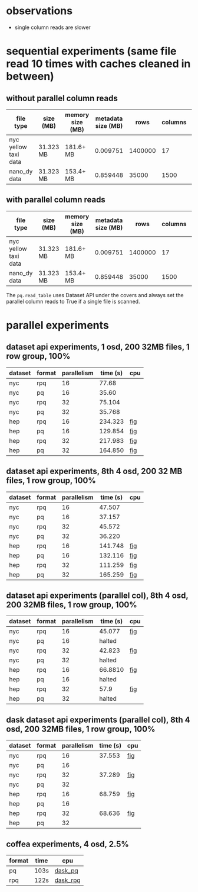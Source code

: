 # observations 
* single column reads are slower

# sequential experiments (same file read 10 times with caches cleaned in between)

## without parallel column reads
| file type                  | size (MB)    | memory size (MB) |  metadata size (MB)  |  rows    | columns | cells     | row groups | time (s)           |
| -------------------------- | ------------ | ---------------- |---|--------- | ------- | --------- | ---------- | ------------------ |
| nyc yellow taxi data       | 31.323 MB    | 181.6+ MB        | 0.009751 | 1400000  | 17      |  23800000 |     1      | 16.469784259796143 |
| nano_dy data               | 31.323 MB    | 153.4+ MB        | 0.859448 | 35000    | 1500    |  52500000 |     1      | 59.270118951797485 |

## with parallel column reads
| file type                  | size (MB)    | memory size (MB) |  metadata size (MB)  |  rows    | columns | cells     | row groups | time (s)           |
| -------------------------- | ------------ | ---------------- |---|--------- | ------- | --------- | ---------- | ------------------ |
| nyc yellow taxi data       | 31.323 MB    | 181.6+ MB        | 0.009751 | 1400000  | 17      |  23800000 |     1      | 10.404520034790039 |
| nano_dy data               | 31.323 MB    | 153.4+ MB        | 0.859448 | 35000    | 1500    |  52500000 |     1      | 14.627225637435913 |


The `pq.read_table` uses Dataset API under the covers and always set the parallel column reads to True if a single file is scanned. 

# parallel experiments

## dataset api experiments, 1 osd, 200 32MB files, 1 row group, 100%

| dataset | format |  parallelism | time (s)|  cpu               |
|---------|--------|--------------|---------|--------------------|
|nyc      | rpq    | 16           | 77.68   |
|nyc      | pq     | 16           | 35.60   |
|nyc      | rpq    | 32           | 75.104  |
|nyc      | pq     | 32           | 35.768  |
|hep      | rpq    | 16           | 234.323 | [fig](./fig1.png) |
|hep      | pq     | 16           | 129.854 | [fig](./fig2.png) |
|hep      | rpq    | 32           | 217.983 | [fig](./fig3.png) |
|hep      | pq     | 32           | 164.850 | [fig](./fig4.png) |


##  dataset api experiments, 8th 4 osd, 200 32 MB files, 1 row group, 100%


| dataset | format |  parallelism | time (s)|  cpu               |
|---------|--------|--------------|---------|--------------------|
|nyc      | rpq    | 16           |  47.507 |
|nyc      | pq     | 16           |  37.157 |
|nyc      | rpq    | 32           |  45.572 |
|nyc      | pq     | 32           |  36.220 |
|hep      | rpq    | 16           | 141.748 | [fig](./4node_hep_rpq_16.png) |
|hep      | pq     | 16           | 132.116 | [fig](./4node_hep_pq_16.png) |
|hep      | rpq    | 32           | 111.259 | [fig](./4node_hep_rpq_32.png) |
|hep      | pq     | 32           | 165.259 | [fig](./4node_hep_pq_32.png) |

## dataset api experiments (parallel col), 8th 4 osd, 200 32MB files, 1 row group, 100%

| dataset | format |  parallelism | time (s)|  cpu               |
|---------|--------|--------------|---------|--------------------|
|nyc      | rpq    | 16           |  45.077 | [fig](./parallel_col_2.png)
|nyc      | pq     | 16           | halted  |  |
|nyc      | rpq    | 32           |  42.823 | [fig](./parallel_col_2.png)
|nyc      | pq     | 32           | halted  |  |
|hep      | rpq    | 16           | 66.8810 | [fig](./parallel_col_1.png) |
|hep      | pq     | 16           | halted  |  |
|hep      | rpq    | 32           | 57.9    | [fig](./parallel_col_1.png) |
|hep      | pq     | 32           | halted  |  |

## dask dataset api experiments (parallel col), 8th 4 osd, 200 32MB files, 1 row group, 100%

| dataset | format |  parallelism | time (s)|  cpu                        |
|---------|--------|--------------|---------|-----------------------------|
|nyc      | rpq    | 16           |  37.553 | [fig](https://snapshot.raintank.io/dashboard/snapshot/dTMBqNbujLwGdJjled7LpKn6Uuzu1boU) |
|nyc      | pq     | 16           |         |                             |
|nyc      | rpq    | 32           |  37.289 | [fig](https://snapshot.raintank.io/dashboard/snapshot/dTMBqNbujLwGdJjled7LpKn6Uuzu1boU) |
|nyc      | pq     | 32           |         |                             |
|hep      | rpq    | 16           | 68.759  | [fig](https://snapshot.raintank.io/dashboard/snapshot/dTMBqNbujLwGdJjled7LpKn6Uuzu1boU) |
|hep      | pq     | 16           |         |                             |
|hep      | rpq    | 32           | 68.636  | [fig](https://snapshot.raintank.io/dashboard/snapshot/dTMBqNbujLwGdJjled7LpKn6Uuzu1boU) |
|hep      | pq     | 32           |         |                             |

## coffea experiments, 4 osd, 2.5%

|format | time | cpu |
|----|-----|----|
| pq | 103s | [dask_pq](./dask_pq.png) |
| rpq | 122s | [dask_rpq](./dask_rpq.png) |
